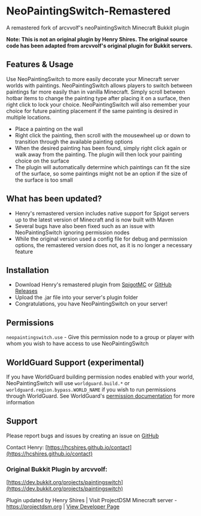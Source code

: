 # NeoPaintingSwitch-Remastered
A remastered fork of arcvvolf's neoPaintingSwitch Minecraft Bukkit plugin

**Note: This is not an original plugin by Henry Shires. The original source code has been adapted from arcvvolf's original plugin for Bukkit servers.**

## Features & Usage
Use NeoPaintingSwitch to more easily decorate your Minecraft server worlds with paintings. NeoPaintingSwitch allows players to switch between paintings far more easily than in vanilla Minecraft. Simply scroll between hotbar items to change the painting type after placing it on a surface, then right click to lock your choice. NeoPaintingSwitch will also remember your choice for future painting placement if the same painting is desired in multiple locations.

- Place a painting on the wall
- Right click the painting, then scroll with the mousewheel up or down to transition through the available painting options
- When the desired painting has been found, simply right click again or walk away from the painting. The plugin will then lock your painting choice on the surface
- The plugin will automatically determine which paintings can fit the size of the surface, so some paintings might not be an option if the size of the surface is too small

## What has been updated?
- Henry's remastered version includes native support for Spigot servers up to the latest version of Minecraft and is now built with Maven
- Several bugs have also been fixed such as an issue with NeoPaintingSwitch ignoring permission nodes
- While the original version used a config file for debug and permission options, the remastered version does not, as it is no longer a necessary feature

## Installation
- Download Henry's remastered plugin from [SpigotMC](https://hcshires.github.io) or [GitHub Releases](https://github.com/hcshires/NeoPaintingSwitch-Remastered/releases)
- Upload the .jar file into your server's plugin folder
- Congratulations, you have NeoPaintingSwitch on your server!

## Permissions
`neopaintingswitch.use` - Give this permission node to a group or player with whom you wish to have access to use NeoPaintingSwitch

## WorldGuard Support (experimental)
If you have WorldGuard building permission nodes enabled with your world, NeoPaintingSwitch will use `worldguard.build.*` or `worldguard.region.bypass.WORLD_NAME` if you wish to run permissions through WorldGuard. See WorldGuard's [permission documentation](https://worldguard.enginehub.org/en/latest/permissions/) for more information

## Support
Please report bugs and issues by creating an issue on [GitHub](https://github.com/hcshires/NeoPaintingSwitch-Remastered/issues)

Contact Henry: [https://hcshires.github.io/contact](https://hcshires.github.io/contact)

### Original Bukkit Plugin by arcvvolf:
[https://dev.bukkit.org/projects/paintingswitch](https://dev.bukkit.org/projects/paintingswitch)

Plugin updated by Henry Shires | Visit ProjectDSM Minecraft server - https://projectdsm.org | [View Developer Page](https://hcshires.github.io)
